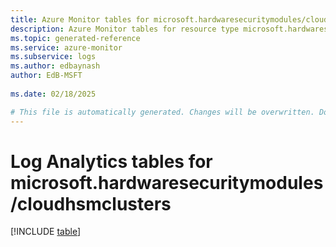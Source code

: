 ```yaml
---
title: Azure Monitor tables for microsoft.hardwaresecuritymodules/cloudhsmclusters
description: Azure Monitor tables for resource type microsoft.hardwaresecuritymodules/cloudhsmclusters
ms.topic: generated-reference
ms.service: azure-monitor
ms.subservice: logs
ms.author: edbaynash
author: EdB-MSFT
   
ms.date: 02/18/2025

# This file is automatically generated. Changes will be overwritten. Do not change this file directly.
---
```


# Log Analytics tables for microsoft.hardwaresecuritymodules/cloudhsmclusters  

[!INCLUDE [table](~/reusable-content/ce-skilling/azure/includes/azure-monitor/reference/tables/microsoft-hardwaresecuritymodules_cloudhsmclusters-include.md)]

